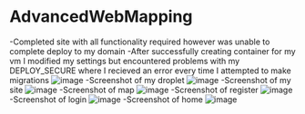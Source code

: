 # AdvancedWebMapping
-Completed site with all functionality required however was unable to complete deploy to my domain
-After successfully creating container for my vm I modified my settings but encountered problems with my DEPLOY_SECURE where I recieved an error every time I attempted to make migrations ![image](https://user-images.githubusercontent.com/75795290/200922353-3eb524d3-166b-45bd-bf59-34fdb7270dbd.png)
-Screenshot of my droplet ![image](https://user-images.githubusercontent.com/75795290/200923019-99244eda-b923-45a1-8486-386b537edd74.png)
-Screenshot of my site ![image](https://user-images.githubusercontent.com/75795290/200925370-e41d0143-36ad-4612-a458-0a412f012a36.png)
-Screenshot of map ![image](https://user-images.githubusercontent.com/75795290/200925976-63aaba31-2f53-452c-8657-608ac7b196ea.png)
-Screenshot of register ![image](https://user-images.githubusercontent.com/75795290/200926588-ad06f51a-f08b-4251-af19-b62e5cd83cb5.png)
-Screenshot of login ![image](https://user-images.githubusercontent.com/75795290/200926659-a081f833-b58d-4701-82c7-d888fc59c835.png)
-Screenshot of home ![image](https://user-images.githubusercontent.com/75795290/200926731-0b89e555-820a-4825-86ef-203d54c982c7.png)

